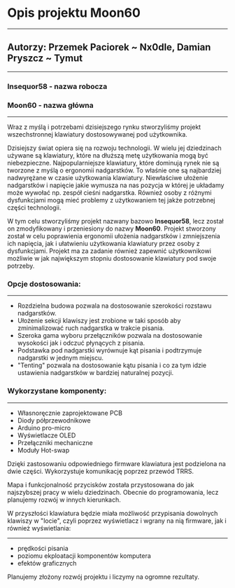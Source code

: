 # Opis projektu Moon60

---

## Autorzy: Przemek Paciorek ~ Nx0dle, Damian Pryszcz ~ Tymut

---

### Insequor58 - nazwa robocza

### Moon60 - nazwa główna

---

Wraz z myślą i potrzebami dzisiejszego rynku stworzyliśmy projekt wszechstronnej klawiatury dostosowywanej pod użytkownika.

Dzisiejszy świat opiera się na rozwoju technologii. W wielu jej dziedzinach używane są klawiatury, które na dłuższą metę użytkowania mogą być niebezpieczne. Najpopularniejsze klawiatury, które dominują rynek nie są tworzone z myślą o ergonomii nadgarstków. To właśnie one są najbardziej nadwyrężane w czasie użytkowania klawiatury. Niewłaściwe ułożenie nadgarstków i napięcie jakie wymusza na nas pozycja w której je układamy może wywołać np. zespół cieśni nadgarstka. Również osoby z różnymi dysfunkcjami mogą mieć problemy z użytkowaniem tej jakże potrzebnej części technologii.

W tym celu stworzyliśmy projekt nazwany bazowo **Insequor58**, lecz został on zmodyfikowany i przeniesiony do nazwy **Moon60**. Projekt stworzony został w celu poprawienia ergonomii ułożenia nadgarstków i zmniejszenia ich napięcia, jak i ułatwieniu użytkowania klawiatury przez osoby z dysfunkcjami. Projekt ma za zadanie również zapewnić użytkownikowi możliwie w jak największym stopniu dostosowanie klawiatury pod swoje potrzeby.

### Opcje dostosowania:

---

- Rozdzielna budowa pozwala na dostosowanie szerokości rozstawu nadgarstków.
- Ułożenie sekcji klawiszy jest zrobione w taki sposób aby zminimalizować ruch nadgarstka w trakcie pisania.
- Szeroka gama wyboru przełączników pozwala na dostosowanie wysokości jak i odczuć płynących z pisania.
- Podstawka pod nadgarstki wyrównuje kąt pisania i podtrzymuje nadgarstki w jednym miejscu.
- "Tenting" pozwala na dostosowanie kątu pisania i co za tym idzie ustawienia nadgarstków w bardziej naturalnej pozycji.

### Wykorzystane komponenty:

---

- Własnoręcznie zaprojektowane PCB
- Diody półprzewodnikowe
- Arduino pro-micro
- Wyświetlacze OLED
- Przełączniki mechaniczne
- Moduły Hot-swap

Dzięki zastosowaniu odpowiedniego firmware klawiatura jest podzielona na dwie części. Wykorzystuje komunikację poprzez przewód TRRS.

Mapa i funkcjonalność przycisków została przystosowana do jak najszybszej pracy w wielu dziedzinach. Obecnie do programowania, lecz planujemy rozwój w innych kierunkach.

W przyszłości klawiatura będzie miała możliwość przypisania dowolnych klawiszy w "locie", czyli poprzez wyświetlacz i wgrany na nią firmware, jak i również wyświetlania:

---

- prędkości pisania
- poziomu ekploatacji komponentów komputera
- efektów graficznych

Planujemy złożony rozwój projektu i liczymy na ogromne rezultaty.
